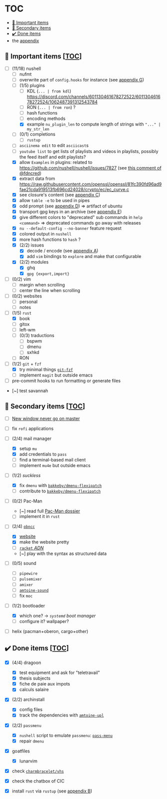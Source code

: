 # TOC
- [:1st_place_medal: Important items](#1st_place_medal-important-items-toc)
- [:2nd_place_medal: Secondary items](#2nd_place_medal-secondary-items-toc)
- [:heavy_check_mark: Done items](#heavy_check_mark-done-items-toc)
- the [appendix](appendix.md)

## :1st_place_medal: Important items [[TOC](#toc)]
- [ ] (11/18) nushell
  - [ ] nufmt
  - [ ] overwrite part of `config.hooks` for instance (see [appendix G](appendix.md#appendix-G))
  - [ ] (1/5) plugins
    - [ ] KDL (`... | from kdl`) https://discord.com/channels/601130461678272522/601130461678272524/1062487391312543784
    - [ ] RON (`... | from ron`) ?
    - [ ] hash functions
    - [ ] encoding methods
    - [x] example `nu_plugin_len` to compute length of strings with `"..." | my_str_len`
  - [ ] (0/1) completions
    - [ ] `rustup`
  - [ ] `asciinema edit` to edit `asciicast`s
  - [ ] `youtube list` to get lists of playlists and videos in playlists, possibly the feed itself and edit playlists?
  - [x] allow `Examples` in plugins: related to https://github.com/nushell/nushell/issues/7827 (see [this comment of @fdncred](https://github.com/phenax/bsp-layout/issues/10#issuecomment-1407394499))
  - [x] extract data from https://raw.githubusercontent.com/openssl/openssl/81fc390fd96ad9fae21cda919513fb696cd24028/crypto/ec/ec_curve.c
  - [x] see closure's content (see [appendix C](appendix.md#appendix-C))
  - [x] allow `table -e` to be used in pipes
  - [x] odd prompt (see [appendix D](appendix.md#appendix-D)) => artifact of ubuntu
  - [x] transport gpg keys in an archive (see [appendix E](appendix.md#appendix-E))
  - [x] give different colors to "deprecated" sub commands in `help <command>` => deprecated commands go away with releases
  - [x] `nu --default-config --no-banner` feature request
  - [x] colored output in `nushell`
  - [x] more hash functions to `hash` ?
  - [x] (2/2) issues
    - [x] decode / encode (see [appendix A](appendix.md#appendix-A))
    - [x] add `vim` bindings to `explore` and make that configurable
  - [x] (2/2) modules
      - [x] ghq
      - [x] `gpg {export,import}`

- [ ] (0/2) vim
  - [ ] margin when scrolling
  - [ ] center the line when scrolling

- [ ] (0/2) websites
    - [ ] personal
    - [ ] notes

- [ ] (1/5) `rust`
    - [x] book
    - [ ] gitox
    - [ ] left-wm
    - [ ] (0/3) traductions
        - [ ] bspwm
        - [ ] dmenu
        - [ ] sxhkd
    - [ ] RON

- [ ] (1/2) `git` + `fzf`
    - [x] try minimal things [`git-fzf`]
    - [ ] implement `magit` but outside emacs

- [ ] pre-commit hooks to run formatting or generate files

- [~] test savannah

## :2nd_place_medal: Secondary items [[TOC](#toc)]
- [ ] [New window never go on master](https://github.com/phenax/bsp-layout/issues/10#issuecomment-1407394499)

- [ ] fix `rofi` applications

- [ ] (2/4) mail manager
    - [x] setup `mu`
    - [x] add credentials to `pass`
    - [ ] find a terminal-based mail client
    - [ ] implement `mu4e` but outside emacs

- [ ] (1/2) *suckless*
    - [x] fix `dmenu` with [`bakkeby/dmenu-flexipatch`]
    - [ ] contribute to [`bakkeby/dmenu-flexipatch`]

- [ ] (0/2) Pac-Man
    - [~] read full [Pac-Man dossier]
    - [ ] implement it in `rust`

- [ ] (2/4) [`obncc`]
    - [x] [website](https://github.com/amtoine/obncc/tree/gh-pages)
    - [x] make the website pretty
    - [ ] [`racket` *ADN*]
    - [~] play with the syntax as structured data

- [ ] (0/5) sound
    - [ ] `pipewire`
    - [ ] `pulsemixer`
    - [ ] `amixer`
    - [ ] [`amtoine-sound`]
    - [ ] fix `moc`

- [ ] (1/2) bootloader
    - [x] which one? -> *`systemd` boot manager*
    - [ ] configure it? wallpaper?

- [ ] helix (pacman+oberon, cargo+other)

## :heavy_check_mark: Done items [[TOC](#toc)]
- [x] (4/4) dragoon
  - [x] test equipment and ask for "teletravail"
  - [x] thesis subjects
  - [x] fiche de paie aux impots
  - [x] calculs salaire

- [x] (2/2) archinstall
    - [x] config files
    - [x] track the dependencies with [`amtoine-upl`]

- [x] (2/2) `passmenu`
    - [x] `nushell` script to emulate `passmenu`: [`pass-menu`]
    - [x] repair `dmenu`

- [x] goatfiles
    - [x] lunarvim

- [x] check [`charmbracelet/vhs`]
- [x] check the chatbox of CIC

- [x] install `rust` via `rustup` (see [appendix B](appendix.md#appendix-B))

[`amtoine-sound`]: https://github.com/amtoine/scripts/blob/main/scripts/amtoine-sound
[`amtoine-upl`]: https://github.com/amtoine/scripts/blob/main/scripts/amtoine-upl
[`pass-menu`]: https://github.com/amtoine/dotfiles/blob/main/.config/nushell/scripts/functions.nu#L188
[`bakkeby/dmenu-flexipatch`]: https://github.com/bakkeby/dmenu-flexipatch
[`obncc`]: https://github.com/amtoine/obncc
[`racket` *ADN*]: https://adn.isae-supaero.fr/enrol/index.php?id=790
[`git-fzf`]: https://github.com/amtoine/dotfiles/blob/git-fzf/.config/nushell/scripts/gf.nu
[Pac-Man dossier]: https://www.gamedeveloper.com/design/the-pac-man-dossier
[`charmbracelet/vhs`]: https://github.com/charmbracelet/vhs
